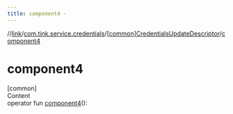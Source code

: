 ```yaml
---
title: component4 -
---
```

//[link](../../index.md)/[com.tink.service.credentials](../index.md)/[[common]CredentialsUpdateDescriptor](index.md)/[component4](component4.md)



# component4  
[common]  
Content  
operator fun [component4](component4.md)(): <ERROR CLASS>  



